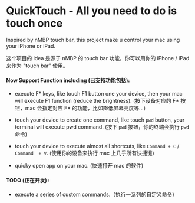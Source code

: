 # QuickTouch - All you need to do is touch once
Inspired by nMBP touch bar, this project make u control your mac using your iPhone or iPad.

这个项目的 idea 是源于 nMBP 的 touch bar 功能，你可以用你的 iPhone / iPad 来作为 "touch bar" 使用。

#### Now Support Function including (已支持功能包括): 

* execute F* keys, like touch F1 button one your device, then your mac will execute F1 function (reduce the brightness). (按下设备对应的 F* 按钮，mac 会指定对应 F* 的功能，比如降低屏幕亮度等...)

* touch your device to create one command, like touch `pwd` button, your terminal will execute pwd command. (按下 `pwd` 按钮，你的终端会执行 `pwd` 命令)

* touch your device to execute almost all shortcuts, like `Command + C` / `Command  + V`. (使用你的设备来执行 mac 上几乎所有快捷键)

* quicky open app on your mac. (快速打开 mac 的软件)

#### TODO (正在开发) :

* execute a series of custom commands.（执行一系列的自定义命令）
